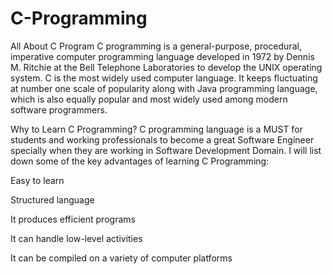 # C-Programming
All About C Program
C programming is a general-purpose, procedural, imperative computer programming language developed in 1972 by Dennis M. Ritchie at the Bell Telephone Laboratories to develop the UNIX operating system. C is the most widely used computer language. It keeps fluctuating at number one scale of popularity along with Java programming language, which is also equally popular and most widely used among modern software programmers.

Why to Learn C Programming?
C programming language is a MUST for students and working professionals to become a great Software Engineer specially when they are working in Software Development Domain. I will list down some of the key advantages of learning C Programming:

Easy to learn

Structured language

It produces efficient programs

It can handle low-level activities

It can be compiled on a variety of computer platforms
